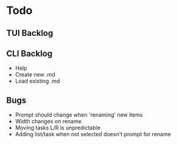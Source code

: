 # Todo

## TUI Backlog


## CLI Backlog

- Help
- Create new .md
- Load existing .md

## Bugs

- Prompt should change when 'renaming' new items
- Width changes on rename
- Moving tasks L/R is unpredictable
- Adding list/task when not selected doesn't prompt for rename
